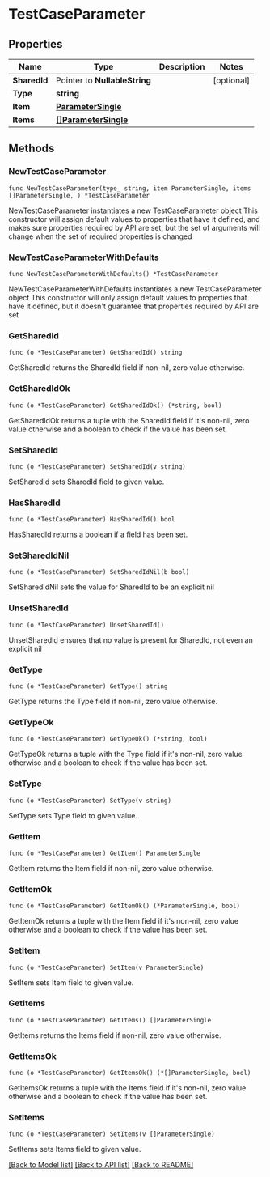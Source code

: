 # TestCaseParameter

## Properties

Name | Type | Description | Notes
------------ | ------------- | ------------- | -------------
**SharedId** | Pointer to **NullableString** |  | [optional] 
**Type** | **string** |  | 
**Item** | [**ParameterSingle**](ParameterSingle.md) |  | 
**Items** | [**[]ParameterSingle**](ParameterSingle.md) |  | 

## Methods

### NewTestCaseParameter

`func NewTestCaseParameter(type_ string, item ParameterSingle, items []ParameterSingle, ) *TestCaseParameter`

NewTestCaseParameter instantiates a new TestCaseParameter object
This constructor will assign default values to properties that have it defined,
and makes sure properties required by API are set, but the set of arguments
will change when the set of required properties is changed

### NewTestCaseParameterWithDefaults

`func NewTestCaseParameterWithDefaults() *TestCaseParameter`

NewTestCaseParameterWithDefaults instantiates a new TestCaseParameter object
This constructor will only assign default values to properties that have it defined,
but it doesn't guarantee that properties required by API are set

### GetSharedId

`func (o *TestCaseParameter) GetSharedId() string`

GetSharedId returns the SharedId field if non-nil, zero value otherwise.

### GetSharedIdOk

`func (o *TestCaseParameter) GetSharedIdOk() (*string, bool)`

GetSharedIdOk returns a tuple with the SharedId field if it's non-nil, zero value otherwise
and a boolean to check if the value has been set.

### SetSharedId

`func (o *TestCaseParameter) SetSharedId(v string)`

SetSharedId sets SharedId field to given value.

### HasSharedId

`func (o *TestCaseParameter) HasSharedId() bool`

HasSharedId returns a boolean if a field has been set.

### SetSharedIdNil

`func (o *TestCaseParameter) SetSharedIdNil(b bool)`

 SetSharedIdNil sets the value for SharedId to be an explicit nil

### UnsetSharedId
`func (o *TestCaseParameter) UnsetSharedId()`

UnsetSharedId ensures that no value is present for SharedId, not even an explicit nil
### GetType

`func (o *TestCaseParameter) GetType() string`

GetType returns the Type field if non-nil, zero value otherwise.

### GetTypeOk

`func (o *TestCaseParameter) GetTypeOk() (*string, bool)`

GetTypeOk returns a tuple with the Type field if it's non-nil, zero value otherwise
and a boolean to check if the value has been set.

### SetType

`func (o *TestCaseParameter) SetType(v string)`

SetType sets Type field to given value.


### GetItem

`func (o *TestCaseParameter) GetItem() ParameterSingle`

GetItem returns the Item field if non-nil, zero value otherwise.

### GetItemOk

`func (o *TestCaseParameter) GetItemOk() (*ParameterSingle, bool)`

GetItemOk returns a tuple with the Item field if it's non-nil, zero value otherwise
and a boolean to check if the value has been set.

### SetItem

`func (o *TestCaseParameter) SetItem(v ParameterSingle)`

SetItem sets Item field to given value.


### GetItems

`func (o *TestCaseParameter) GetItems() []ParameterSingle`

GetItems returns the Items field if non-nil, zero value otherwise.

### GetItemsOk

`func (o *TestCaseParameter) GetItemsOk() (*[]ParameterSingle, bool)`

GetItemsOk returns a tuple with the Items field if it's non-nil, zero value otherwise
and a boolean to check if the value has been set.

### SetItems

`func (o *TestCaseParameter) SetItems(v []ParameterSingle)`

SetItems sets Items field to given value.



[[Back to Model list]](../README.md#documentation-for-models) [[Back to API list]](../README.md#documentation-for-api-endpoints) [[Back to README]](../README.md)


